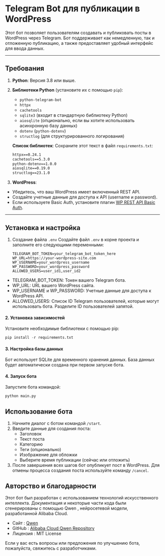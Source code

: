 # Telegram Bot для публикации в WordPress

Этот бот позволяет пользователям создавать и публиковать посты в WordPress через Telegram. Бот поддерживает как немедленную, так и отложенную публикацию, а также предоставляет удобный интерфейс для ввода данных.

---

## Требования

1. **Python**: Версия 3.8 или выше.
2. **Библиотеки Python** (установите их с помощью `pip`):
   - `python-telegram-bot`
   - `httpx`
   - `cachetools`
   - `sqlite3` (входит в стандартную библиотеку Python)
   - `aiosqlite` (опционально, если вы хотите использовать асинхронную базу данных)
   - `dotenv` (`python-dotenv`)
   - `structlog` (для структурированного логирования)

   **Список библиотек**:
   Сохраните этот текст в файл `requirements.txt`:
    ```envpython-telegram-bot==20.7
    httpx==0.24.1
    cachetools==5.3.0
    python-dotenv==1.0.0
    aiosqlite==0.19.0
    structlog==23.1.0
    ```
3. **WordPress**:
- Убедитесь, что ваш WordPress имеет включенный REST API.
- Создайте учетные данные для доступа к API (username и password).
- Если используете Basic Auth, установите плагин [WP REST API Basic Auth](https://wordpress.org/plugins/rest-api-basic-auth/).
---

## Установка и настройка
1. Создание файла `.env`
Создайте файл `.env` в корне проекта и заполните его следующими переменными:

    ```env
    TELEGRAM_BOT_TOKEN=your_telegram_bot_token_here
    WP_URL=https://your-wordpress-site.com
    WP_USERNAME=your_wordpress_username
    WP_PASSWORD=your_wordpress_password
    ALLOWED_USERS=user_id1,user_id2
    ```
- TELEGRAM_BOT_TOKEN: Токен вашего Telegram бота.
- WP_URL: URL вашего WordPress сайта.
- WP_USERNAME и WP_PASSWORD: Учетные данные для доступа к WordPress API.
- ALLOWED_USERS: Список ID Telegram пользователей, которые могут использовать бота. Разделите ID пользователей запятой.

#### 2. Установка зависимостей
Установите необходимые библиотеки с помощью pip:
```python
pip install -r requirements.txt
```
#### 3. Настройка базы данных
Бот использует SQLite для временного хранения данных. База данных будет автоматически создана при первом запуске бота.

#### 4. Запуск бота
Запустите бота командой:
```python
python main.py
```

## Использование бота
1. Начните диалог с ботом командой `/start`.
2. Введите данные для создания поста:
    - Заголовок
    - Текст поста
    - Категорию
    - Теги (опционально)
    - Изображение для обложки
    - Выберите время публикации (сейчас или отложить)
3. После завершения всех шагов бот опубликует пост в WordPress.
Для отмены процесса создания поста используйте команду `/cancel`.

## Авторство и благодарности
Этот бот был разработан с использованием технологий искусственного интеллекта. Документация и некоторые части кода были сгенерированы с помощью Qwen , нейросетевой модели, разработанной Alibaba Cloud.
- Сайт : [Qwen](https://www.qwen.ai/?spm=5aebb161.2ef5001f.0.0.4a59c921c1Czmk)
- GitHub : [Alibaba Cloud Qwen Repository](https://github.com/alibaba/Qwen?spm=5aebb161.2ef5001f.0.0.4a59c921c1Czmk)
- Лицензия : MIT License

Если у вас есть вопросы или предложения по улучшению бота, пожалуйста, свяжитесь с разработчиками.
